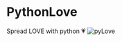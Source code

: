 # PythonLove

Spread LOVE with python 💗
![pyLove](https://user-images.githubusercontent.com/106926421/203395518-20403d4f-a5bf-4b8f-9fda-d267649f67dd.jpg)

